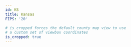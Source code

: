 ```yaml
---
id: KS
title: Kansas
FIPS: '20'

# is_cropped forces the default county map view to use
# a custom set of viewbox coordinates
is_cropped: true
---
```

